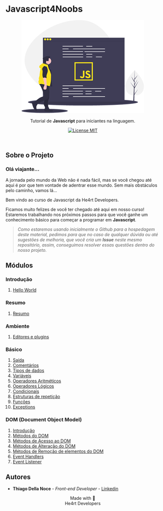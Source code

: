 # Javascript4Noobs
<p align="center">
  <img src="./assets/javascript.png" alt="javascript">

  <p align="center">Tutorial de <strong>Javascript</strong> para iniciantes na linguagem.</p>
  <p align="center">
    <a href="https://opensource.org/licenses/MIT">
      <img src="https://img.shields.io/github/license/ThiagoDellaNoce/javascript4noobs" alt="License MIT">
    </a>
  </p>
  <br>
</p>

## Sobre o Projeto

### Olá viajante...

A jornada pelo mundo da Web não é nada fácil, mas se você chegou até aqui é por que tem vontade de adentrar esse mundo. Sem mais obstáculos pelo caminho, vamos lá...

Bem vindo ao curso de Javascript da He4rt Developers.

Ficamos muito felizes de você ter chegado até aqui em nosso curso! Estaremos trabalhando nos próximos passos para que você ganhe um conhecimento básico para começar a programar em **Javascript**.

>*Como estaremos usando inicialmente o Github para a hospedagem deste material, pedimos para que no caso de qualquer dúvida ou até sugestões de melhoria, que você cria um **Issue** neste mesmo repositório, assim, conseguimos resolver essas questões dentro do nosso projeto.*


## Módulos

### Introdução
1. [Hello World](/1_Introducao/1_Hello-World.md)

### Resumo
1. [Resumo](/2_Resumo/1_Resumo.md)

### Ambiente
1. [Editores e plugins](/3_Ambiente/1_Editores-e-plugins.md)

### Básico
1. [Saída](/4_Basico/1_Saida.md)
2. [Comentários](/4_Basico/2_Comentarios.md)
3. [Tipos de dados](/4_Basico/3_Tipos-de-dados.md)
4. [Variáveis](/4_Basico/4_Variaveis.md)
5. [Operadores Aritméticos](/4_Basico/5_Operadores-Aritmeticos.md)
6. [Operadores Lógicos](/4_Basico/6_Operadores-Logicos.md)
7. [Condicionais](/4_Basico/7_Condicionais.md)
8. [Estruturas de repetição](/4_Basico/8_Estruturas-de-repeticao.md)
9. [Funções](/4_Basico/9_Funcoes.md)
10. [Exceptions](/4_Basico/10_Exceptions.md)

### DOM (Document Object Model)
1. [Introdução](/5_DOM-DocumentObjectModel/1_Introducao.md)
2. [Métodos do DOM](/5_DOM-DocumentObjectModel/2_Metodos-DOM.md)
3. [Métodos de Acesso ao DOM](/5_DOM-DocumentObjectModel/3_Acessando-Elementos.md)
4. [Métodos de Alteração do DOM](/5_DOM-DocumentObjectModel/4_Alterando-Elementos.md)
5. [Métodos de Remoção de elementos do DOM](/5_DOM-DocumentObjectModel/5_Removendo-Elementos.md)
6. [Event Handlers](/5_DOM-DocumentObjectModel/6_Event-Handlers.md)
7. [Event Listener](/5_DOM-DocumentObjectModel/7_Event-Listener.md)

## Autores

- **Thiago Della Noce** - _Front-end Developer_ - [Linkedin](https://www.linkedin.com/in/thiagodellanoce/)

<p align="center">Made with 💜<br>He4rt Developers</p>
